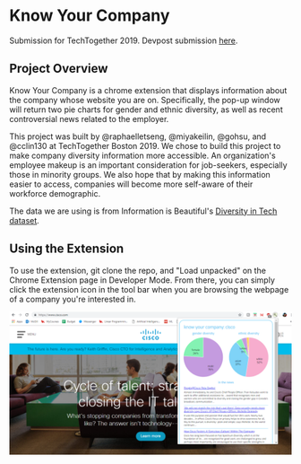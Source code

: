 # Know Your Company
Submission for TechTogether 2019. Devpost submission [here](https://devpost.com/software/know_your_company).

## Project Overview

Know Your Company is a chrome extension that displays information about the company whose website you are on. Specifically,
the pop-up window will return two pie charts for gender and ethnic diversity, as well as recent controversial news related to the employer.

This project was built by @raphaelletseng, @miyakeilin, @gohsu, and @cclin130 at TechTogether Boston 2019. We chose to build this project to make company diversity
information more accessible. An organization's employee makeup is an important consideration for job-seekers, especially those in minority groups.
We also hope that by making this information easier to access, companies will become more self-aware of their workforce demographic.

The data we are using is from Information is Beautiful's [Diversity in Tech dataset](https://informationisbeautiful.net/visualizations/diversity-in-tech/).

## Using the Extension

To use the extension, git clone the repo, and "Load unpacked" on the Chrome Extension page in Developer Mode. From there, you can simply click the extension icon in the tool bar when you are browsing the webpage of a company you're interested in.

![alt text](https://github.com/cclin130/know_your_company/blob/master/know_your_company_cisco_ex.PNG)